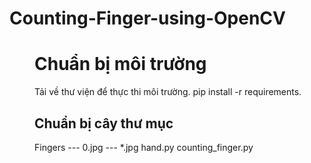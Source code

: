 # Counting-Finger-using-OpenCV
<dir>
  <h1>Chuẩn bị môi trường</h1>
  Tải về thư viện để thực thi môi trường.
    pip install -r requirements.
</dir>
<dir>
  <h2>Chuẩn bị cây thư mục</h2>
  Fingers
    --- 0.jpg
    --- *.jpg
  hand.py
  counting_finger.py
</dir>
